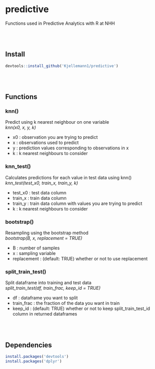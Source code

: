 # **predictive**  
Functions used in Predictive Analytics with R at NHH

<br></br>

## **Install**
```R
devtools::install_github('Kjellemann1/predictive')  
```

<br></br>

## **Functions**  

### **knn()**  
Predict using k nearest neighbour on one variable  
*knn(x0, x, y, k)*  
- x0 : observation you are trying to predict
- x : observations used to predict
- y : prediction values corresponding to observations in x
- k : k nearest neighbours to consider

### **knn_test()**  
Calculates predictions for each value in test data using knn()  
*knn_test(test_x0, train_x, train_y, k)*  
- test_x0 : test data column
- train_x : train data column
- train_y : train data column with values you are trying to predict  
- k : k nearest neighbours to consider

### **bootstrap()**
Resampling using the bootstrap method  
*bootstrap(B, x, replacement = TRUE)*  
- B : number of samples
- x : sampling variable
- replacement : (default: TRUE) whether or not to use replacement  

### **split_train_test()**
Split dataframe into training and test data  
*split_train_test(df, train_frac, keep_id = TRUE)*
- df : dataframe you want to split
- train_frac : the fraction of the data you want in train
- keep_id : (default: TRUE) whether or not to keep split_train_test_id column in returned dataframes  

<br></br>

## **Dependencies**
```R
install.packages('devtools')
install.packages('dplyr')
```
